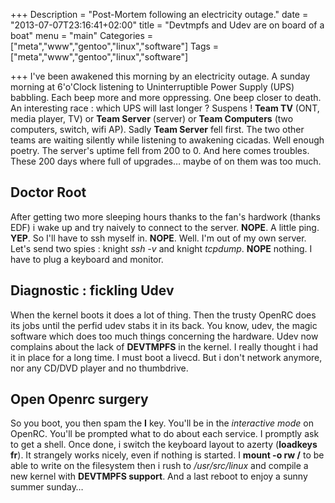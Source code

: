 +++
Description = "Post-Mortem following an electricity outage."
date = "2013-07-07T23:16:41+02:00"
title = "Devtmpfs and Udev are on board of a boat"
menu = "main"
Categories = ["meta","www","gentoo","linux","software"]
Tags = ["meta","www","gentoo","linux","software"]

+++
I've been awakened this morning by an electricity outage. A sunday morning at 6'o'Clock listening to Uninterruptible Power Supply (UPS) babbling. Each beep more and more oppressing. One beep closer to death. An interesting race : which UPS will last longer ? Suspens ! **Team TV** (ONT, media player, TV) or **Team Server** (server) or **Team Computers** (two computers, switch, wifi AP). Sadly **Team Server** fell first. The two other teams are waiting silently while listening to awakening cicadas. Well enough poetry. The server's uptime fell from 200 to 0. And here comes troubles. These 200 days where full of upgrades… maybe of on them was too much.

## Doctor Root
After getting two more sleeping hours thanks to the fan's hardwork (thanks EDF) i wake up and try naively to connect to the server. **NOPE**. A little ping. **YEP**. So I'll have to ssh myself in. **NOPE**. Well. I'm out of my own server. Let's send two spies : knight *ssh -v* and knight *tcpdump*. **NOPE** nothing. I have to plug a keyboard and monitor.

## Diagnostic : fickling Udev 
When the kernel boots it does a lot of thing. Then the trusty OpenRC does its jobs until the perfid udev stabs it in its back. You know, udev, the magic software which does too much things concerning the hardware. Udev now complains about the lack of **DEVTMPFS** in the kernel. I really thought i had it in place for a long time. I must boot a livecd. But i don't network anymore, nor any CD/DVD player and no thumbdrive.

## Open Openrc surgery
So you boot, you then spam the **I** key. You'll be in the *interactive mode* on OpenRC. You'll be prompted what to do about each service. I promptly ask to get a shell. Once done, i switch the keyboard layout to azerty (**loadkeys fr**). It strangely works nicely, even if nothing is started. I **mount -o rw /** to be able to write on the filesystem then i rush to */usr/src/linux* and compile a new kernel with **DEVTMPFS support**. And a last reboot to enjoy a sunny summer sunday…

